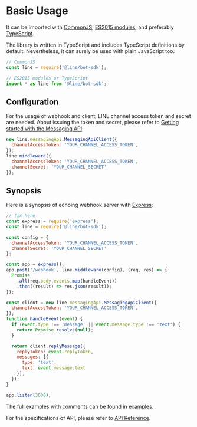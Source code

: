 # Basic Usage

It can be imported with [CommonJS](https://nodejs.org/docs/latest/api/modules.html),
[ES2015 modules](https://babeljs.io/learn-es2015/#ecmascript-2015-features-modules),
and preferably [TypeScript](https://www.typescriptlang.org/).

The library is written in TypeScript and includes TypeScript definitions by
default. Nevertheless, it can surely be used with plain JavaScript too.

``` js
// CommonJS
const line = require('@line/bot-sdk');

// ES2015 modules or TypeScript
import * as line from '@line/bot-sdk';
```

## Configuration

For the usage of webhook and client, LINE channel access token and secret are
needed. About issuing the token and secret, please refer
to [Getting started with the Messaging API](https://developers.line.biz/en/docs/messaging-api/getting-started/).

``` js
new line.messagingApi.MessagingApiClient({
  channelAccessToken: 'YOUR_CHANNEL_ACCESS_TOKEN',
});
line.middleware({
  channelAccessToken: 'YOUR_CHANNEL_ACCESS_TOKEN',
  channelSecret: 'YOUR_CHANNEL_SECRET'
});
```

## Synopsis

Here is a synopsis of echoing webhook server with [Express](https://expressjs.com/):

``` js
// fix here
const express = require('express');
const line = require('@line/bot-sdk');

const config = {
  channelAccessToken: 'YOUR_CHANNEL_ACCESS_TOKEN',
  channelSecret: 'YOUR_CHANNEL_SECRET'
};

const app = express();
app.post('/webhook', line.middleware(config), (req, res) => {
  Promise
    .all(req.body.events.map(handleEvent))
    .then((result) => res.json(result));
});

const client = new line.messagingApi.MessagingApiClient({
  channelAccessToken: 'YOUR_CHANNEL_ACCESS_TOKEN',
});
function handleEvent(event) {
  if (event.type !== 'message' || event.message.type !== 'text') {
    return Promise.resolve(null);
  }

  return client.replyMessage({
    replyToken: event.replyToken,
    messages: [{
      type: 'text',
      text: event.message.text
    }],
  });
}

app.listen(3000);
```

The full examples with comments can be found
in [examples](https://github.com/line/line-bot-sdk-nodejs/tree/master/examples/).

For the specifications of API, please refer to [API Reference](../apidocs/modules.md).
